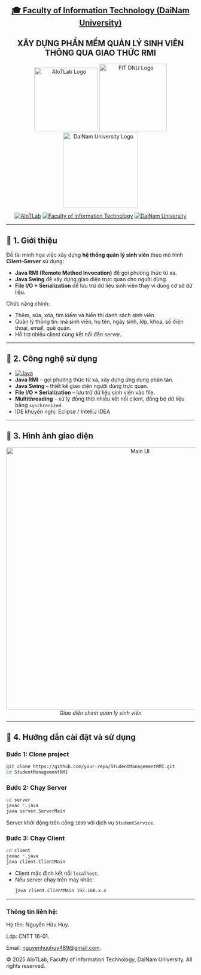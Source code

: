 <h2 align="center">
    <a href="https://dainam.edu.vn/vi/khoa-cong-nghe-thong-tin">
    🎓 Faculty of Information Technology (DaiNam University)
    </a>
</h2>
<h2 align="center">
    XÂY DỰNG PHẦN MỀM QUẢN LÝ SINH VIÊN THÔNG QUA GIAO THỨC RMI
</h2>
<div align="center">
    <p align="center">
        <img src="docs/aiotlab_logo.png" alt="AIoTLab Logo" width="170"/>
        <img src="docs/fitdnu_logo.png" alt="FIT DNU Logo" width="180"/>
        <img src="docs/dnu_logo.png" alt="DaiNam University Logo" width="200"/>
    </p>

[![AIoTLab](https://img.shields.io/badge/AIoTLab-green?style=for-the-badge)](https://www.facebook.com/DNUAIoTLab)
[![Faculty of Information Technology](https://img.shields.io/badge/Faculty%20of%20Information%20Technology-blue?style=for-the-badge)](https://dainam.edu.vn/vi/khoa-cong-nghe-thong-tin)
[![DaiNam University](https://img.shields.io/badge/DaiNam%20University-orange?style=for-the-badge)](https://dainam.edu.vn)

</div>

---

## 📖 1. Giới thiệu
Đề tài minh họa việc xây dựng **hệ thống quản lý sinh viên** theo mô hình **Client–Server** sử dụng:
- **Java RMI (Remote Method Invocation)** để gọi phương thức từ xa.
- **Java Swing** để xây dựng giao diện trực quan cho người dùng.
- **File I/O + Serialization** để lưu trữ dữ liệu sinh viên thay vì dùng cơ sở dữ liệu.

Chức năng chính:
- Thêm, sửa, xóa, tìm kiếm và hiển thị danh sách sinh viên.
- Quản lý thông tin: mã sinh viên, họ tên, ngày sinh, lớp, khoa, số điện thoại, email, quê quán.
- Hỗ trợ nhiều client cùng kết nối đến server.

---

## 🔧 2. Công nghệ sử dụng
- [![Java](https://img.shields.io/badge/Java-007396?style=for-the-badge&logo=java&logoColor=white)](https://www.java.com/)  
- **Java RMI** – gọi phương thức từ xa, xây dựng ứng dụng phân tán.  
- **Java Swing** – thiết kế giao diện người dùng trực quan.  
- **File I/O + Serialization** – lưu trữ dữ liệu sinh viên vào file.  
- **Multithreading** – xử lý đồng thời nhiều kết nối client, đồng bộ dữ liệu bằng `synchronized`.  
- IDE khuyến nghị: Eclipse / IntelliJ IDEA

---

## 🚀 3. Hình ảnh giao diện
<p align="center">
  <img src="docs/screenshot_main.png" alt="Main UI" width="700"/>
  <br/>
  <em>Giao diện chính quản lý sinh viên</em>
</p>

---

## 📝 4. Hướng dẫn cài đặt và sử dụng

### Bước 1: Clone project
```bash
git clone https://github.com/your-repo/StudentManagementRMI.git
cd StudentManagementRMI
```

### Bước 2: Chạy Server
```bash
cd server
javac *.java
java server.ServerMain
```

Server khởi động trên cổng `1099` với dịch vụ `StudentService`.

### Bước 3: Chạy Client
```bash
cd client
javac *.java
java client.ClientMain
```

- Client mặc định kết nối `localhost`.  
- Nếu server chạy trên máy khác:  
  ```bash
  java client.ClientMain 192.168.x.x
  ```

---
### Thông tin liên hệ:
Họ tên: Nguyễn Hữu Huy.

Lớp: CNTT 16-01.

Email: nguyenhuuhuy489@gmail.com.

© 2025 AIoTLab, Faculty of Information Technology, DaiNam University. All rights reserved.
